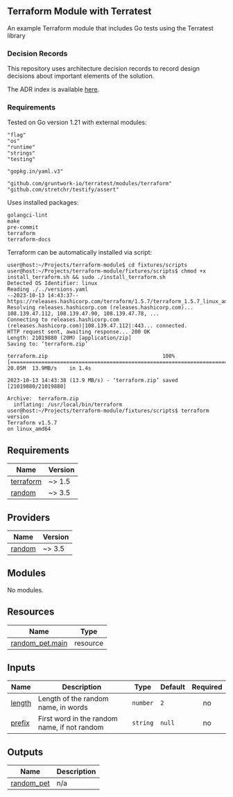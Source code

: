 ## Terraform Module with Terratest
An example Terraform module that includes Go tests using the Terratest library

### Decision Records
This repository uses architecture decision records to record design decisions
about important elements of the solution.

The ADR index is available [here](./docs/decisions/index.md).

### Requirements
Tested on Go version 1.21 with external modules:
```
"flag"
"os"
"runtime"
"strings"
"testing"

"gopkg.in/yaml.v3"

"github.com/gruntwork-io/terratest/modules/terraform"
"github.com/stretchr/testify/assert"
```

Uses installed packages:
```
golangci-lint
make
pre-commit
terraform
terraform-docs
```

Terraform can be automatically installed via script:
```
user@host:~/Projects/terraform-module$ cd fixtures/scripts
user@host:~/Projects/terraform-module/fixtures/scripts$ chmod +x install_terraform.sh && sudo ./install_terraform.sh
Detected OS Identifier: linux
Reading ./../versions.yaml
--2023-10-13 14:43:37--  https://releases.hashicorp.com/terraform/1.5.7/terraform_1.5.7_linux_amd64.zip
Resolving releases.hashicorp.com (releases.hashicorp.com)... 108.139.47.112, 108.139.47.90, 108.139.47.78, ...
Connecting to releases.hashicorp.com (releases.hashicorp.com)|108.139.47.112|:443... connected.
HTTP request sent, awaiting response... 200 OK
Length: 21019880 (20M) [application/zip]
Saving to: ‘terraform.zip’

terraform.zip                                     100%[===========================================================================================================>]  20.05M  13.9MB/s    in 1.4s

2023-10-13 14:43:38 (13.9 MB/s) - ‘terraform.zip’ saved [21019880/21019880]

Archive:  terraform.zip
  inflating: /usr/local/bin/terraform
user@host:~/Projects/terraform-module/fixtures/scripts$ terraform version
Terraform v1.5.7
on linux_amd64
```

<!-- BEGINNING OF PRE-COMMIT-TERRAFORM DOCS HOOK -->
## Requirements

| Name | Version |
|------|---------|
| <a name="requirement_terraform"></a> [terraform](#requirement\_terraform) | ~> 1.5 |
| <a name="requirement_random"></a> [random](#requirement\_random) | ~> 3.5 |

## Providers

| Name | Version |
|------|---------|
| <a name="provider_random"></a> [random](#provider\_random) | ~> 3.5 |

## Modules

No modules.

## Resources

| Name | Type |
|------|------|
| [random_pet.main](https://registry.terraform.io/providers/hashicorp/random/latest/docs/resources/pet) | resource |

## Inputs

| Name | Description | Type | Default | Required |
|------|-------------|------|---------|:--------:|
| <a name="input_length"></a> [length](#input\_length) | Length of the random name, in words | `number` | `2` | no |
| <a name="input_prefix"></a> [prefix](#input\_prefix) | First word in the random name, if not random | `string` | `null` | no |

## Outputs

| Name | Description |
|------|-------------|
| <a name="output_random_pet"></a> [random\_pet](#output\_random\_pet) | n/a |
<!-- END OF PRE-COMMIT-TERRAFORM DOCS HOOK -->
